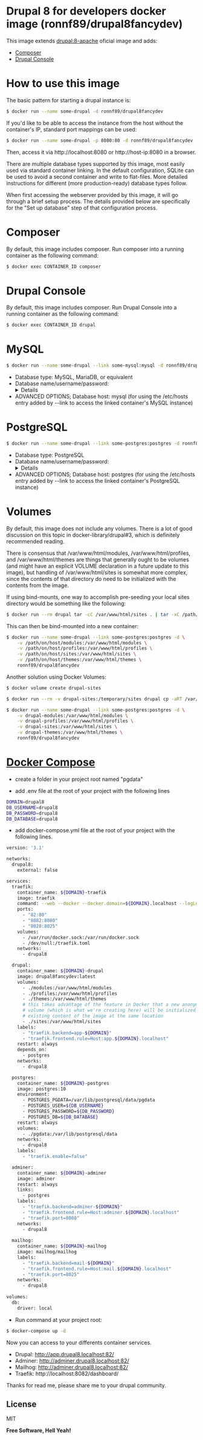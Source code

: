 # Drupal 8 for developers docker image (ronnf89/drupal8fancydev)

This image extends [drupal:8-apache](https://hub.docker.com/_/drupal/) oficial image and adds:
- [Composer](https://getcomposer.org/)
- [Drupal Console](https://drupalconsole.com/)


# How to use this image
The basic pattern for starting a drupal instance is:
```sh
$ docker run --name some-drupal -d ronnf89/drupal8fancydev
```
If you'd like to be able to access the instance from the host without the container's IP, standard port mappings can be used:
```sh
$ docker run --name some-drupal -p 8080:80 -d ronnf89/drupal8fancydev
```
Then, access it via http://localhost:8080 or http://host-ip:8080 in a browser.

There are multiple database types supported by this image, most easily used via standard container linking. In the default configuration, SQLite can be used to avoid a second container and write to flat-files. More detailed instructions for different (more production-ready) database types follow.

When first accessing the webserver provided by this image, it will go through a brief setup process. The details provided below are specifically for the "Set up database" step of that configuration process.

# Composer
By default, this image includes composer. Run composer into a running container as the following command:

```sh
$ docker exec CONTAINER_ID composer
```

# Drupal Console
By default, this image includes composer. Run Drupal Console into a running container as the following command:

```sh
$ docker exec CONTAINER_ID drupal
```

# MySQL
```sh
$ docker run --name some-drupal --link some-mysql:mysql -d ronnf89/drupal8fancydev
```
- Database type: MySQL, MariaDB, or equivalent
- Database name/username/password: <details for accessing your MySQL instance> (MYSQL_USER, MYSQL_PASSWORD, MYSQL_DATABASE; see environment variables in the description for mysql)
- ADVANCED OPTIONS; Database host: mysql (for using the /etc/hosts entry added by --link to access the linked container's MySQL instance)

# PostgreSQL
```sh
$ docker run --name some-drupal --link some-postgres:postgres -d ronnf89/drupal8fancydev
```
- Database type: PostgreSQL
- Database name/username/password: <details for accessing your PostgreSQL instance> (POSTGRES_USER, POSTGRES_PASSWORD; see environment variables in the description for postgres)
- ADVANCED OPTIONS; Database host: postgres (for using the /etc/hosts entry added by --link to access the linked container's PostgreSQL instance)

# Volumes
By default, this image does not include any volumes. There is a lot of good discussion on this topic in docker-library/drupal#3, which is definitely recommended reading.

There is consensus that /var/www/html/modules, /var/www/html/profiles, and /var/www/html/themes are things that generally ought to be volumes (and might have an explicit VOLUME declaration in a future update to this image), but handling of /var/www/html/sites is somewhat more complex, since the contents of that directory do need to be initialized with the contents from the image.

If using bind-mounts, one way to accomplish pre-seeding your local sites directory would be something like the following:

```sh
$ docker run --rm drupal tar -cC /var/www/html/sites . | tar -xC /path/on/host/sites
```
This can then be bind-mounted into a new container:

```sh
$ docker run --name some-drupal --link some-postgres:postgres -d \
    -v /path/on/host/modules:/var/www/html/modules \
    -v /path/on/host/profiles:/var/www/html/profiles \
    -v /path/on/host/sites:/var/www/html/sites \
    -v /path/on/host/themes:/var/www/html/themes \
    ronnf89/drupal8fancydev
```
Another solution using Docker Volumes:

```sh
$ docker volume create drupal-sites
```
```sh
$ docker run --rm -v drupal-sites:/temporary/sites drupal cp -aRT /var/www/html/sites /temporary/sites
```
```sh
$ docker run --name some-drupal --link some-postgres:postgres -d \
    -v drupal-modules:/var/www/html/modules \
    -v drupal-profiles:/var/www/html/profiles \
    -v drupal-sites:/var/www/html/sites \
    -v drupal-themes:/var/www/html/themes \
    ronnf89/drupal8fancydev
```

# [Docker Compose](https://github.com/docker/compose)

- create a folder in your project root named "pgdata"

- add .env file at the root of your project with the following lines

```sh
DOMAIN=drupal8
DB_USERNAME=drupal8
DB_PASSWORD=drupal8
DB_DATABASE=drupal8
```

- add docker-compose.yml file at the root of your project with the following lines.

```sh
version: '3.1'

networks:
  drupal8:
    external: false

services:
  traefik:
    container_name: ${DOMAIN}-traefik
    image: traefik
    command: --web --docker --docker.domain=${DOMAIN}.localhost --logLevel=DEBUG
    ports:
      - "82:80"
      - "8082:8080"
      - "8028:8025"
    volumes:
      - /var/run/docker.sock:/var/run/docker.sock
      - /dev/null:/traefik.toml
    networks:
      - drupal8

  drupal:
    container_name: ${DOMAIN}-drupal
    image: drupal8fancydev:latest
    volumes:
      - ./modules:/var/www/html/modules
      - ./profiles:/var/www/html/profiles
      - ./themes:/var/www/html/themes
      # this takes advantage of the feature in Docker that a new anonymous
      # volume (which is what we're creating here) will be initialized with the
      # existing content of the image at the same location
      - ./sites:/var/www/html/sites
    labels:
      - "traefik.backend=app-${DOMAIN}"
      - "traefik.frontend.rule=Host:app.${DOMAIN}.localhost"
    restart: always
    depends_on:
      - postgres
    networks:
      - drupal8

  postgres:
    container_name: ${DOMAIN}-postgres
    image: postgres:10
    environment:
      - POSTGRES_PGDATA=/var/lib/postgresql/data/pgdata
      - POSTGRES_USER=${DB_USERNAME}
      - POSTGRES_PASSWORD=${DB_PASSWORD}
      - POSTGRES_DB=${DB_DATABASE}
    restart: always
    volumes:
      - ./pgdata:/var/lib/postgresql/data
    networks:
      - drupal8
    labels:
      - "traefik.enable=false"

  adminer:
    container_name: ${DOMAIN}-adminer
    image: adminer
    restart: always
    links:
      - postgres
    labels:
      - "traefik.backend=adminer-${DOMAIN}"
      - "traefik.frontend.rule=Host:adminer.${DOMAIN}.localhost"
      - "traefik.port=8080"
    networks:
      - drupal8
    
  mailhog:
    container_name: ${DOMAIN}-mailhog
    image: mailhog/mailhog
    labels:
      - "traefik.backend=mail-${DOMAIN}"
      - "traefik.frontend.rule=Host:mail.${DOMAIN}.localhost"
      - "traefik.port=8025"
    networks:
      - drupal8
  
volumes:
  db:
    driver: local
```

- Run command at your project root:
```sh
$ docker-compose up -d
```

Now you can access to your differents container services.

- Drupal: http://app.drupal8.localhost:82/
- Adminer: http://adminer.drupal8.localhost:82/
- Mailhog: http://adminer.drupal8.localhost:82/
- Traefik: http://localhost:8082/dashboard/


Thanks for read me, please share me to your drupal community.

License
----

MIT


**Free Software, Hell Yeah!**

[//]: # (These are reference links used in the body of this note and get stripped out when the markdown processor does its job. There is no need to format nicely because it shouldn't be seen. Thanks SO - http://stackoverflow.com/questions/4823468/store-comments-in-markdown-syntax)


   [dill]: <https://github.com/joemccann/dillinger>
   [git-repo-url]: <https://github.com/joemccann/dillinger.git>
   [john gruber]: <http://daringfireball.net>
   [df1]: <http://daringfireball.net/projects/markdown/>
   [markdown-it]: <https://github.com/markdown-it/markdown-it>
   [Ace Editor]: <http://ace.ajax.org>
   [node.js]: <http://nodejs.org>
   [Twitter Bootstrap]: <http://twitter.github.com/bootstrap/>
   [jQuery]: <http://jquery.com>
   [@tjholowaychuk]: <http://twitter.com/tjholowaychuk>
   [express]: <http://expressjs.com>
   [AngularJS]: <http://angularjs.org>
   [Gulp]: <http://gulpjs.com>

   [PlDb]: <https://github.com/joemccann/dillinger/tree/master/plugins/dropbox/README.md>
   [PlGh]: <https://github.com/joemccann/dillinger/tree/master/plugins/github/README.md>
   [PlGd]: <https://github.com/joemccann/dillinger/tree/master/plugins/googledrive/README.md>
   [PlOd]: <https://github.com/joemccann/dillinger/tree/master/plugins/onedrive/README.md>
   [PlMe]: <https://github.com/joemccann/dillinger/tree/master/plugins/medium/README.md>
   [PlGa]: <https://github.com/RahulHP/dillinger/blob/master/plugins/googleanalytics/README.md>